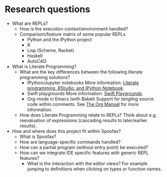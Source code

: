 # Research questions

* What are REPLs?
  * How is the execution context/environment handled?
  * Comparison/feature matrix of some popular REPLs
    * Python and the IPython project
    * R
    * Lisp (Scheme, Racket)
    * Haskell
    * AutoCAD
* What is Literate Programming?
  * What are the key differences between the following literate programming solutions?
    * IPython/Jupyter notebooks
      More information: [Literate programming, RStudio, and IPython Notebook](https://biowize.wordpress.com/2015/03/13/literate-programming-rstudio-and-ipython-notebook/).
    * Swift playgrounds
      More information: [Swift Playgrounds](https://developer.apple.com/library/ios/recipes/Playground_Help/Chapters/AboutPlaygrounds.html).
    * Org-mode in Emacs (with Babel)
      Support for *tangling* source code within comments. See [The Org Manual](http://orgmode.org/manual/Working-with-source-code.html#Working-with-source-code) for more information.
  * How does Literate Programming relate to REPLs?
    Think about e.g. reevaluation of expressions (cascading results to later/earlier results).
* How and where does this project fit within Spoofax?
  * What is Spoofax?
  * How are language-specific commands handled?
  * How can a partial program (without entry point) be executed?
  * How can we integrate IDE specific features with generic REPL features?
    * What is the interaction with the editor views?
      For example jumping to definitions when clicking on types or function names.


